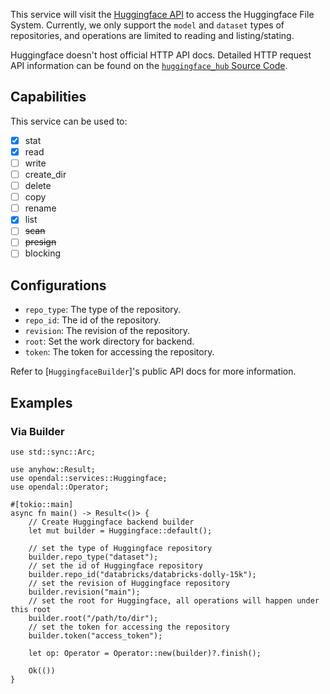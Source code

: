 This service will visit the [Huggingface API](https://huggingface.co/docs/huggingface_hub/package_reference/hf_api) to access the Huggingface File System.
Currently, we only support the `model` and `dataset` types of repositories, and operations are limited to reading and listing/stating.

Huggingface doesn't host official HTTP API docs. Detailed HTTP request API information can be found on the [`huggingface_hub` Source Code](https://github.com/huggingface/huggingface_hub).

## Capabilities

This service can be used to:

- [x] stat
- [x] read
- [ ] write
- [ ] create_dir
- [ ] delete
- [ ] copy
- [ ] rename
- [x] list
- [ ] ~~scan~~
- [ ] ~~presign~~
- [ ] blocking

## Configurations

- `repo_type`: The type of the repository.
- `repo_id`: The id of the repository.
- `revision`: The revision of the repository.
- `root`: Set the work directory for backend.
- `token`: The token for accessing the repository.

Refer to [`HuggingfaceBuilder`]'s public API docs for more information.

## Examples

### Via Builder

```rust,no_run
use std::sync::Arc;

use anyhow::Result;
use opendal::services::Huggingface;
use opendal::Operator;

#[tokio::main]
async fn main() -> Result<()> {
    // Create Huggingface backend builder
    let mut builder = Huggingface::default();
    
    // set the type of Huggingface repository
    builder.repo_type("dataset");
    // set the id of Huggingface repository
    builder.repo_id("databricks/databricks-dolly-15k");
    // set the revision of Huggingface repository
    builder.revision("main");
    // set the root for Huggingface, all operations will happen under this root
    builder.root("/path/to/dir");
    // set the token for accessing the repository
    builder.token("access_token");

    let op: Operator = Operator::new(builder)?.finish();

    Ok(())
}
```
